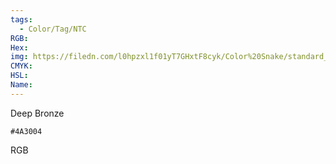 ```yaml
---
tags:
  - Color/Tag/NTC
RGB:
Hex:
img: https://filedn.com/l0hpzxl1f01yT7GHxtF8cyk/Color%20Snake/standard_csv_to_svg/%23/4A3004.svg
CMYK:
HSL:
Name:
---
```

Deep Bronze
```palette
#4A3004
```
RGB
